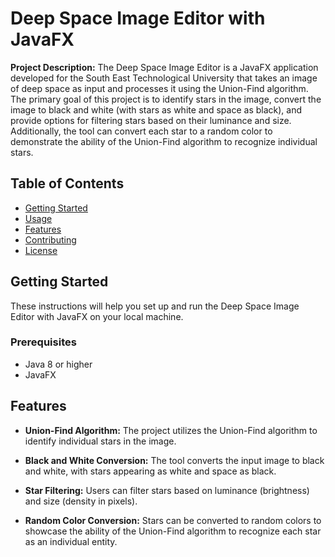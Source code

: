 # Deep Space Image Editor with JavaFX

**Project Description:**
The Deep Space Image Editor is a JavaFX application developed for the South East Technological University that takes an image of deep space as input and processes it using the Union-Find algorithm. The primary goal of this project is to identify stars in the image, convert the image to black and white (with stars as white and space as black), and provide options for filtering stars based on their luminance and size. Additionally, the tool can convert each star to a random color to demonstrate the ability of the Union-Find algorithm to recognize individual stars.

## Table of Contents
- [Getting Started](#getting-started)
- [Usage](#usage)
- [Features](#features)
- [Contributing](#contributing)
- [License](#license)

## Getting Started
These instructions will help you set up and run the Deep Space Image Editor with JavaFX on your local machine.

### Prerequisites
- Java 8 or higher
- JavaFX
  
## Features
- **Union-Find Algorithm:** The project utilizes the Union-Find algorithm to identify individual stars in the image.

- **Black and White Conversion:** The tool converts the input image to black and white, with stars appearing as white and space as black.

- **Star Filtering:** Users can filter stars based on luminance (brightness) and size (density in pixels).

- **Random Color Conversion:** Stars can be converted to random colors to showcase the ability of the Union-Find algorithm to recognize each star as an individual entity.
